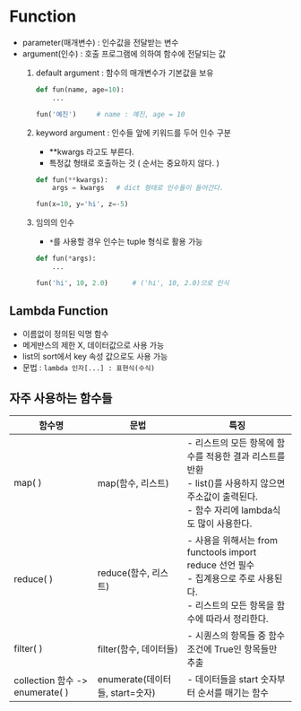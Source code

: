# Function
- parameter(매개변수) : 인수값을 전달받는 변수
- argument(인수) : 호출 프로그램에 의하여 함수에 전달되는 값
    1. default argument : 함수의 매개변수가 기본값을 보유
        ```python
        def fun(name, age=10):
            ...

        fun('예진')     # name : 예진, age = 10 
        ```
    2. keyword argument : 인수들 앞에 키워드를 두어 인수 구분
        - **kwargs 라고도 부른다.
        - 특정값 형태로 호출하는 것 ( 순서는 중요하지 않다. )
        ```python
        def fun(**kwargs):
            args = kwargs   # dict 형태로 인수들이 들어간다.

        fun(x=10, y='hi', z=-5)    
        ```

    3. 임의의 인수
        - `*`를 사용할 경우 인수는 tuple 형식로 활용 가능
        ```python
        def fun(*args):    
            ...

        fun('hi', 10, 2.0)      # ('hi', 10, 2.0)으로 인식
        ```

## Lambda Function
- 이름없이 정의된 익명 함수
- 메게뱐스의 제한 X, 데이터값으로 사용 가능
- list의 sort에서 key 속성 값으로도 사용 가능
- 문법 : `lambda 인자[...] : 표현식(수식)`



## 자주 사용하는 함수들
|함수명|문법|특징|
|-----|----|----|
|map( )|map(함수, 리스트)|- 리스트의 모든 항목에 함수를 적용한 결과 리스트를 반환<br>- list()를 사용하지 않으면 주소값이 출력된다.<br>- 함수 자리에 lambda식도 많이 사용한다.|
|reduce( )|reduce(함수, 리스트)|- 사용을 위해서는 from functools import reduce 선언 필수<br>- 집계용으로 주로 사용된다.<br>- 리스트의 모든 항목을 함수에 따라서 정리한다.|
|filter( )|filter(함수, 데이터들)|- 시퀀스의 항목들 중 함수 조건에 True인 항목들만 추출|
|collection 함수 -> enumerate( )|enumerate(데이터들, start=숫자)|- 데이터들을 start 숫자부터 순서를 매기는 함수|